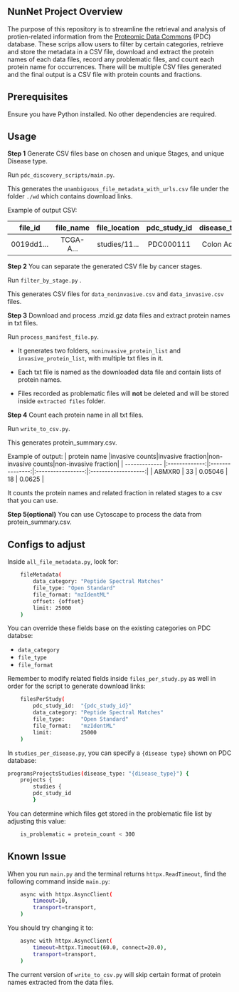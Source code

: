 ## NunNet Project Overview

The purpose of this repository is to streamline the retrieval and analysis of protien-related information from the [Proteomic Data Commons](https://proteomic.datacommons.cancer.gov/pdc/) (PDC) database. These scrips allow users to filter by certain categories, retrieve and store the metadata in a CSV file, download and extract the protein names of each data files, record any problematic files, and count each protein name for occurrences. There will be multiple CSV files generated and the final output is a CSV file with protein counts and fractions. 

## Prerequisites

Ensure you have Python installed. No other dependencies are required. 

## Usage

**Step 1** Generate CSV files base on chosen and unique Stages, and unique Disease type. 

Run `pdc_discovery_scripts/main.py`.

This generates the `unambiguous_file_metadata_with_urls.csv` file under the folder `./wd` which contains download links.

Example of output CSV:

| file_id  |file_name|file_location|pdc_study_id|disease_type|tumor_stage|download_url|
| -------- |:-------:|:-----------:|:----------:|:----------:|:---------:|:----------:|
|0019dd1...|TCGA-A...|studies/11...|PDC000111   |Colon Ade...|Stage IIA  |https://d...|

**Step 2** You can separate the generated CSV file by cancer stages. 

Run `filter_by_stage.py` .

This generates CSV files for `data_noninvasive.csv` and `data_invasive.csv` files.

**Step 3** Download and process .mzid.gz data files and extract protein names in txt files.

Run `process_manifest_file.py`. 

- It generates two folders, `noninvasive_protein_list` and `invasive_protein_list`, with multiple txt files in it. 

- Each txt file is named as the downloaded data file and contain lists of protein names. 

- Files recorded as problematic files will **not** be deleted and will be stored inside `extracted files` folder. 

**Step 4** Count each protein name in all txt files.

Run `write_to_csv.py`.

This generates protein_summary.csv.

Example of output: 
| protein name  |invasive counts|invasive fraction|non-invasive counts|non-invasive fraction|
| ------------- |:-------------:|:---------------:|:-----------------:|:-------------------:|
| A8MXR0        | 33            | 0.05046         | 18                | 0.0625              |

It counts the protein names and related fraction in related stages to a csv that you can use.

**Step 5(optional)** You can use Cytoscape to process the data from protein_summary.csv. 

## Configs to adjust
Inside `all_file_metadata.py`, look for:
```bash
    fileMetadata(
        data_category: "Peptide Spectral Matches"
        file_type: "Open Standard"
        file_format: "mzIdentML"
        offset: {offset}
        limit: 25000
    ) 
```
You can override these fields base on the existing categories on PDC databse:
- `data_category`
- `file_type`
- `file_format`

Remember to modify related fields inside `files_per_study.py` as well in order for the script to generate download links: 
```bash
    filesPerStudy(
        pdc_study_id:  "{pdc_study_id}"
        data_category: "Peptide Spectral Matches"
        file_type:     "Open Standard"
        file_format:   "mzIdentML"
        limit:         25000
    )
```
In `studies_per_disease.py`, you can specify a `{disease type}` shown on PDC database:
```bash
programsProjectsStudies(disease_type: "{disease_type}") {
    projects {
        studies {
        pdc_study_id
        }
```
You can determine which files get stored in the problematic file list by adjusting this value: 
```bash
    is_problematic = protein_count < 300
```

## Known Issue

When you run `main.py` and the terminal returns `httpx.ReadTimeout`, find the following command inside `main.py`:
```bash
    async with httpx.AsyncClient(
        timeout=10,
        transport=transport,
    )
```
You should try changing it to: 

```bash
    async with httpx.AsyncClient(
        timeout=httpx.Timeout(60.0, connect=20.0),
        transport=transport,
    )
```

The current version of `write_to_csv.py` will skip certain format of protein names extracted from the data files. 
